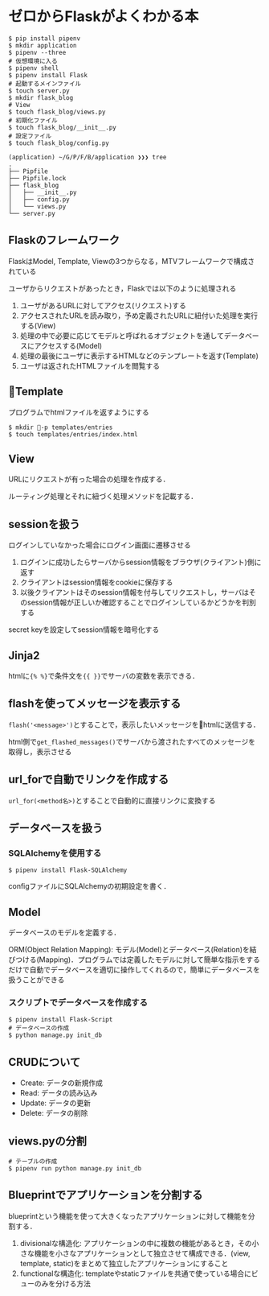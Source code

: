 # ゼロからFlaskがよくわかる本

```shell
$ pip install pipenv
$ mkdir application
$ pipenv --three
# 仮想環境に入る
$ pipenv shell
$ pipenv install Flask
# 起動するメインファイル
$ touch server.py
$ mkdir flask_blog
# View
$ touch flask_blog/views.py
# 初期化ファイル
$ touch flask_blog/__init__.py
# 設定ファイル
$ touch flask_blog/config.py
```

```shell
(application) ~/G/P/F/B/application ❯❯❯ tree
.
├── Pipfile
├── Pipfile.lock
├── flask_blog
│   ├── __init__.py
│   ├── config.py
│   └── views.py
└── server.py
```

## Flaskのフレームワーク
FlaskはModel, Template, Viewの3つからなる，MTVフレームワークで構成されている

ユーザからリクエストがあったとき，Flaskでは以下のように処理される

1. ユーザがあるURLに対してアクセス(リクエスト)する
2. アクセスされたURLを読み取り，予め定義されたURLに紐付いた処理を実行する(View)
3. 処理の中で必要に応じてモデルと呼ばれるオブジェクトを通してデータベースにアクセスする(Model)
4. 処理の最後にユーザに表示するHTMLなどのテンプレートを返す(Template)
5. ユーザは返されたHTMLファイルを閲覧する

## Template
プログラムでhtmlファイルを返すようにする

```shell
$ mkdir -p templates/entries
$ touch templates/entries/index.html
```

## View
URLにリクエストが有った場合の処理を作成する．

ルーティング処理とそれに紐づく処理メソッドを記載する．

## sessionを扱う
ログインしていなかった場合にログイン画面に遷移させる

1. ログインに成功したらサーバからsession情報をブラウザ(クライアント)側に返す
2. クライアントはsession情報をcookieに保存する
3. 以後クライアントはそのsession情報を付与してリクエストし，サーバはそのsession情報が正しいか確認することでログインしているかどうかを判別する

secret keyを設定してsession情報を暗号化する

## Jinja2
htmlに`{% %}`で条件文を`{{ }}`でサーバの変数を表示できる．

## flashを使ってメッセージを表示する
`flash('<message>')`とすることで，表示したいメッセージをhtmlに送信する．

html側で`get_flashed_messages()`でサーバから渡されたすべてのメッセージを取得し，表示させる

## url_forで自動でリンクを作成する

`url_for(<method名>)`とすることで自動的に直接リンクに変換する

## データベースを扱う

### SQLAlchemyを使用する

```shell
$ pipenv install Flask-SQLAlchemy
```

configファイルにSQLAlchemyの初期設定を書く．

## Model
データベースのモデルを定義する．

ORM(Object Relation Mapping): モデル(Model)とデータベース(Relation)を結びつける(Mapping)．プログラムでは定義したモデルに対して簡単な指示をするだけで自動でデータベースを適切に操作してくれるので，簡単にデータベースを扱うことができる

### スクリプトでデータベースを作成する

```shell
$ pipenv install Flask-Script
# データベースの作成
$ python manage.py init_db
```

## CRUDについて
- Create: データの新規作成
- Read: データの読み込み
- Update: データの更新
- Delete: データの削除

## views.pyの分割

```shell
# テーブルの作成
$ pipenv run python manage.py init_db
```

## Blueprintでアプリケーションを分割する
blueprintという機能を使って大きくなったアプリケーションに対して機能を分割する．

1. divisionalな構造化: アプリケーションの中に複数の機能があるとき，その小さな機能を小さなアプリケーションとして独立させて構成できる．(view, template, static)をまとめて独立したアプリケーションにすること
2. functionalな構造化: templateやstaticファイルを共通で使っている場合にビューのみを分ける方法
